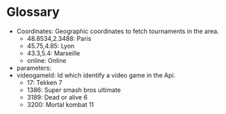 # Glossary
* Coordinates: Geographic coordinates to fetch tournaments in the area.
  * 48.8534,2.3488: Paris
  * 45.75,4.85: Lyon
  * 43.3,5.4: Marseille
  * online: Online
* parameters:
* videogameId: Id which identify a video game in the Api.
  * 17: Tekken 7
  * 1386: Super smash bros ultimate
  * 3189: Dead or alive 6
  * 3200: Mortal kombat 11